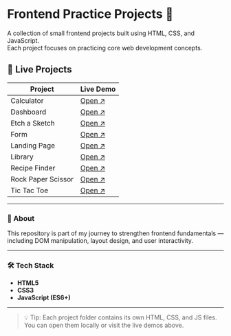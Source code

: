 # Frontend Practice Projects 🎨

A collection of small frontend projects built using HTML, CSS, and JavaScript.  
Each project focuses on practicing core web development concepts.

## 🚀 Live Projects

| Project | Live Demo |
|----------|------------|
| Calculator | <a href="https://raunak-ray.github.io/The-Odin-Project-Assignment/Calculator/" target="_blank">Open ↗</a> |
| Dashboard | <a href="https://raunak-ray.github.io/The-Odin-Project-Assignment/Dashboard/" target="_blank">Open ↗</a> |
| Etch a Sketch | <a href="https://raunak-ray.github.io/The-Odin-Project-Assignment/Etch%20a%20Sketch/" target="_blank">Open ↗</a> |
| Form | <a href="https://raunak-ray.github.io/The-Odin-Project-Assignment/Form/" target="_blank">Open ↗</a> |
| Landing Page | <a href="https://raunak-ray.github.io/The-Odin-Project-Assignment/Landing%20Page/" target="_blank">Open ↗</a> |
| Library | <a href="https://raunak-ray.github.io/The-Odin-Project-Assignment/Library/" target="_blank">Open ↗</a> |
| Recipe Finder | <a href="https://raunak-ray.github.io/The-Odin-Project-Assignment/Reciepe%20Finder/" target="_blank">Open ↗</a> |
| Rock Paper Scissor | <a href="https://raunak-ray.github.io/The-Odin-Project-Assignment/Rock%20Paper%20Scissor/" target="_blank">Open ↗</a> |
| Tic Tac Toe | <a href="https://raunak-ray.github.io/The-Odin-Project-Assignment/Tic%20Tac%20Toe/" target="_blank">Open ↗</a> |

---

### 🧠 About
This repository is part of my journey to strengthen frontend fundamentals — including DOM manipulation, layout design, and user interactivity.

---

### 🛠️ Tech Stack
- **HTML5**
- **CSS3**
- **JavaScript (ES6+)**

---

> 💡 Tip: Each project folder contains its own HTML, CSS, and JS files.  
> You can open them locally or visit the live demos above.

